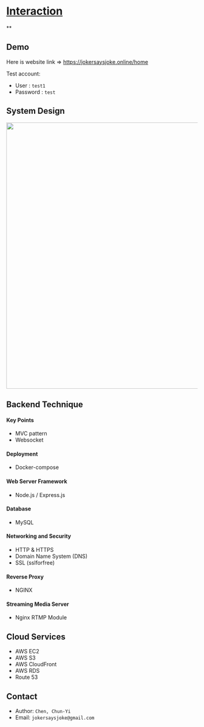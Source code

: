 # [Interaction](https://jokersaysjoke.online/home)
**
## Demo
Here is website link => <https://jokersaysjoke.online/home>

Test account:
- User : `test1`
- Password : `test`

## System Design

<img src='https://user-images.githubusercontent.com/110945189/234688286-465a3cda-e61b-465c-92d6-a253be503839.png' width='700px'>

## Backend Technique
#### Key Points
- MVC pattern
- Websocket

#### Deployment
- Docker-compose

#### Web Server Framework
- Node.js / Express.js

#### Database
- MySQL

#### Networking and Security
- HTTP & HTTPS
- Domain Name System (DNS)
- SSL (sslforfree)

#### Reverse Proxy
- NGINX

#### Streaming Media Server
- Nginx RTMP Module

## Cloud Services
- AWS EC2
- AWS S3
- AWS CloudFront
- AWS RDS
- Route 53

## Contact
- Author: `Chen, Chun-Yi`
- Email: `jokersaysjoke@gmail.com`
